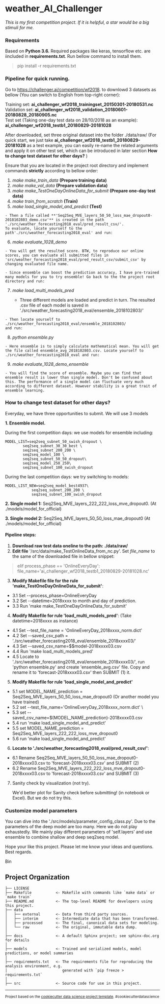 weather_AI_Challenger
==============================
*This is my first competition project. If it is helpful, a star would be a big stimuli for me.*

### Requirements
Based on **Python 3.6.** Required packages like keras, tensorflow etc. are iincluded in **requirements.txt**. Run bellow command to install them.
> pip install -r requirements.txt

### Pipeline for quick running.
Go to https://challenger.ai/competition/wf2018. to downlowd 3 datasets as bellow (You can switch to English from top-right corner):

Training set: **ai_challenger_wf2018_trainingset_20150301-20180531.nc**  
Validation set: **ai_challenger_wf2018_validation_20180601-20180828_20180905.nc**  
Test set (Taking one-day test data on 28/10/2018 as an example): **ai_challenger_wf2018_testb1_20180829-20181028**

After downloaded, set three original dataset into the folder ./data/raw/
(For quick start, we just take  **ai_challenger_wf2018_testb1_20180829-20181028** as a test example, you can easily re-name the related arguments and apply it on other test set, which can be introduced in later section **How to change test dataset for other days?** )

Ensure that you are located in the project root directory and implement commands **strictly** according to bellow order:

  1. *make make_train_data* **(Prepare training data)**
  2. *make make_val_data* **(Prepare validation data)**
  3. *make make_TestOneDayOnlineData_for_submit* **(Prepare one-day test data)**
  4. *make train_from_scratch* **(Train)**
  5. *make load_single_model_and_predict* **(Test)**

    - Then a file called **'Seq2Seq_MVE_layers_50_50_loss_mae_dropout0-2018102803_demo.csv'** is created in the path './src/weather_forecasting2018_eval/pred_result_csv/'.
    To evaluate, locate yourself to the path'./src/weather_forecasting2018_eval' and run:

  6. *make evaluate_1028_demo*

    - You will get the resulted score. BTW, to reproduce our online scores, you can evaluate all submitted files in  'src/weather_forecasting2018_eval/pred_result_csv/submit_csv' by changing evaluated file name.

    - Since ensemble can boost the prediction accuracy, I have pre-trained many models for you to try ensemble! Go back to the the project root directory and run:

  7. *make load_multi_models_pred*

     - Three different models are loaded and predict in turn. The resulted .csv file of each model is saved in './src/weather_forecasting2018_eval/ensemble_2018102803/'

    - Then locate yourself to ./src/weather_forecasting2018_eval/ensemble_2018102803/
    and run:

  8. *python ensemble.py*

    - Here ensemble is to simply calculate mathematical mean. You will get the file called ensemble_avg_2018102803.csv. Locate yourself to ./src/weather_forecasting2018_eval and run:

  9. *make evaluate_1028_demo_ensemble*

    - You will find the score of ensemble. Maybe you can find that ensemble result is lower than single model. Don't be confused about this. The performance of a single model can fluctuate very much according to different dataset. However stability is a great trait of ensemble learning.

### How to change test dataset for other days?
Everyday, we have three opportunities to submit. We will use 3 models

**1. Ensemble model.**

  During the first competition days: we use models for ensemble including:

	MODEL_LIST=seq2seq_subnet_50_swish_dropout \
			seq2seq_subnet_30_30_best \
			seq2seq_subnet_200_200 \
			seq2seq_model_100 \
			seq2seq_subnet_50_50_dropout\
			seq2seq_model_250_250\
			seq2seq_subnet_100_swish_dropout

  During the last competition days: we try switching to models:

    MODEL_LIST_NEW=seq2seq_model_best4937\
    			seq2seq_subnet_200_200 \
    			seq2seq_subnet_100_swish_dropout

**2. Single model 1:** Seq2Seq_MVE_layers_222_222_loss_mve_dropout0. (At ./models/model_for_official)

**3. Single model 2:** Seq2Seq_MVE_layers_50_50_loss_mae_dropout0 (At ./models/model_for_official)
#### Pipeline steps:

1. **Download raw test data oneline to the path: ./data/raw/**
2. **Edit file** '/src/data/make_TestOnlineData_from_nc.py'. Set *file_name* to the same of the downloaded file in bellow snippet:
> elif process_phase == 'OnlineEveryDay':
      file_name='ai_challenger_wf2018_testb1_20180829-20181028.nc'

3. **Modify Makefile file for the rule 'make_TestOneDayOnlineData_for_submit'**:
  - 3.1 Set --process_phase=OnlineEveryDay
  - 3.2 Set --datetime=2018xxxx to month and day of prediction.
  - 3.3 Run 'make make_TestOneDayOnlineData_for_submit'

4. **Modify Makefile for rule 'load_multi_models_pred'**: (Take datetime=2018xxxx as instance)
  - 4.1 Set --test_file_name = 'OnlineEveryDay_2018xxxx_norm.dict'
  - 4.2 Set --saved_csv_path = './src/weather_forecasting2018_eval/ensemble_2018xxxx03/'
  - 4.3 Set --saved_csv_name=$$model-2018xxxx03.csv
  - 4.4 Run 'make load_multi_models_pred'
  - 4.5 Locate to './src/weather_forecasting2018_eval/ensemble_2018xxxx03/', run 'python ensemble.py' and create 'ensemble_avg.csv' file. Copy and rename it to 'forecast-2018xxxx03.csv' then SUBMIT (1) it.

5. **Modify Makefile for rule 'load_single_model_and_predict'**
  - 5.1 set MODEL_NAME_prediction = Seq2Seq_MVE_layers_50_50_loss_mae_dropout0 (Or another model you have trained)
  - 5.2 set --test_file_name='OnlineEveryDay_2018xxxx_norm.dict' \
  - 5.3 set --saved_csv_name=$(MODEL_NAME_prediction)-2018xxxx03.csv
  - 5.4 run 'make load_single_model_and_predict'
  - 5.5 set MODEL_NAME_prediction = Seq2Seq_MVE_layers_222_222_loss_mve_dropout0
  - 5.6 run 'make load_single_model_and_predict'

6. **Locate to './src/weather_forecasting2018_eval/pred_result_csv/'**:
  - 6.1 Rename Seq2Seq_MVE_layers_50_50_loss_mae_dropout0-2018xxxx03.csv to 'forecast-2018xxxx03.csv' and SUBMIT (2)
  - 6.2 Rename Seq2Seq_MVE_layers_222_222_loss_mve_dropout0-2018xxxx03.csv to 'forecast-2018xxxx03.csv' and SUBMIT (3)

7. Sanity check by visualization (not try).

   We'd better plot for Sanity check before submitting! (in notebook or Excel). But we do not try this.


### Customize model parameters

You can dive into the './src/models/parameter_config_class.py'. Due to the parameters of the deep model are too many. Here we do not play exhaustedly. We mainly play different parameters of 'self.layers' and use ensemble to combine shallow and deep seq2seq model.

Hope your like this project. Please let me know your ideas and questions.
Best regards.

Bin

Project Organization
------------

    ├── LICENSE
    ├── Makefile           <- Makefile with commands like `make data` or `make train`
    ├── README.md          <- The top-level README for developers using this project.
    ├── data
    │   ├── external       <- Data from third party sources.
    │   ├── interim        <- Intermediate data that has been transformed.
    │   ├── processed      <- The final, canonical data sets for modeling.
    │   └── raw            <- The original, immutable data dump.
    │
    ├── docs               <- A default Sphinx project; see sphinx-doc.org for details
    │
    ├── models             <- Trained and serialized models, model predictions, or model summaries
    │
    ├── requirements.txt   <- The requirements file for reproducing the analysis environment, e.g.
    │                         generated with `pip freeze > requirements.txt`
    │
    ├── src                <- Source code for use in this project.

--------

<p><small>Project based on the <a target="_blank" href="https://drivendata.github.io/cookiecutter-data-science/">cookiecutter data science project template</a>. #cookiecutterdatascience</small></p>
